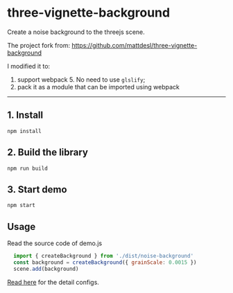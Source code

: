# three-vignette-background

Create a noise background to the threejs scene.

The project fork from: https://github.com/mattdesl/three-vignette-background

I modified it to:
1. support webpack 5. No need to use `glslify`;
2. pack it as a module that can be imported using webpack

---
## 1. Install

    npm install

## 2. Build the library

    npm run build

## 3. Start demo 

    npm start

## Usage
Read the source code of demo.js 
```js
  import { createBackground } from './dist/noise-background'
  const background = createBackground({ grainScale: 0.0015 })
  scene.add(background)
```
[Read here](https://github.com/mattdesl/three-vignette-background#background--createbackgroundopt)
for the detail configs.
